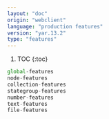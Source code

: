 ```yaml
---
layout: "doc"
origin: "webclient"
language: "production features"
version: "yar.13.2"
type: "features"
---
```


1. TOC
{:toc}

```js
global-features
node-features
collection-features
stategroup-features
number-features
text-features
file-features
```
